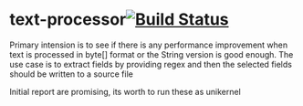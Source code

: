 # text-processor[![Build Status](https://travis-ci.org/arunsoman/text-processor.svg?branch=unikernel)](https://travis-ci.org/arunsoman/text-processor)

Primary intension is to see if there is any performance improvement when text is processed in byte[] format or the String version is good enough. The use case is to extract fields by providing regex and then the selected fields should be written to a source file

Initial report are promising, its worth to run these as unikernel
